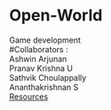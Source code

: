 # Open-World
Game development\
#Collaborators :\
    Ashwin Arjunan\
    Pranav Krishna U\
    Sathvik Choulappally\
    Ananthakrishnan S\
[Resources](https://www.youtube.com/playlist?list=PL6hUQCYXoCBPUmfs8aMmwWkPFJQat8hEK)

